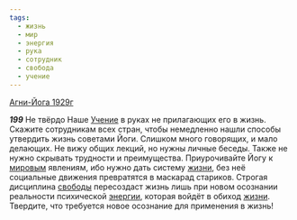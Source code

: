 ```yaml
---
tags:
  - жизнь
  - мир
  - энергия
  - рука
  - сотрудник
  - свобода
  - учение
---
```


[Агни-Йога 1929г](/agni/1929)

___199___
Не твёрдо Наше [Учение](/tag/#учение) в руках не прилагающих его в жизнь. Скажите сотрудникам всех стран, чтобы немедленно нашли способы утвердить жизнь советами Йоги. Слишком много говорящих, и мало делающих. Не вижу общих лекций, но нужны личные беседы. Также не нужно скрывать трудности и преимущества. Приурочивайте Йогу к [мировым](/tag/#мир) явлениям, ибо нужно дать систему [жизни](/tag/#жизнь), без неё социальные движения превратятся в маскарад стариков. Строгая дисциплина [свободы](/tag/#свобода) пересоздаст жизнь лишь при новом осознании реальности психической [энергии](/tag/#энергия), которая войдёт в обиход [жизни](/tag/#жизнь). Твердите, что требуется новое осознание для применения в жизнь!   

